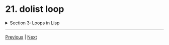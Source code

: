 # 21. dolist loop

<details>
  <summary> Section 3: Loops in Lisp </summary>

  -   using `clisp`
  ```
  clisp prog.lisp  
  ```

  - [Codebase: 21. dolist loop](../../codebase/The-Lisp-Programming-Language_Learn-Lisp-basics-in-one-day/S3_Loops-in-Lisp/21_prog.lisp)

</details>


---

[Previous](./20_dotimes-loop.md) | [Next](./22_loop.md)
